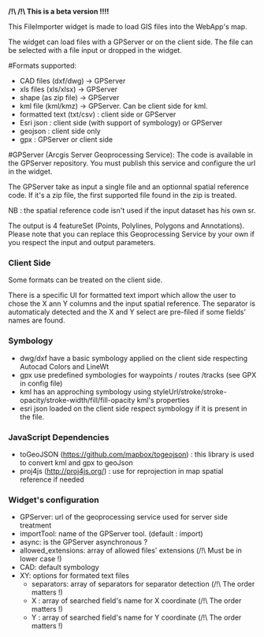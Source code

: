 **/!\ /!\ This is a beta version !!!!**

This FileImporter widget is made to load GIS files into the WebApp's map.

The widget can load files with a GPServer or on the client side.
The file can be selected with a file input or dropped in the widget.

#Formats supported:
- CAD files (dxf/dwg) -> GPServer
- xls files (xls/xlsx) -> GPServer
- shape (as zip file) -> GPServer
- kml file (kml/kmz) -> GPServer. Can be client side for kml.
- formatted text (txt/csv) : client side or GPServer
- Esri json : client side (with support of symbology) or GPServer
- geojson : client side only
- gpx : GPServer or client side


#GPServer (Arcgis Server Geoprocessing Service):
The code is available in the GPServer repository.
You must publish this service and configure the url in the widget.

The GPServer take as input a single file and an optionnal spatial reference code.
If it's a zip file, the first supported file found in the zip is treated.

NB : the spatial reference code isn't used if the input dataset has his own sr.

The output is 4 featureSet (Points, Polylines, Polygons and Annotations).
Please note that you can replace this Geoprocessing Service by your own if you respect the input and output parameters.

### Client Side
Some formats can be treated on the client side.

There is a specific UI for formatted text import which allow the user to chose the X ann Y columns
and the input spatial reference.
The separator is automaticaly detected and the X and Y select are pre-filed if some fields' names are found.

### Symbology
- dwg/dxf have a basic symbology applied on the client side respecting Autocad Colors and LineWt
- gpx use predefined symbologies for waypoints / routes /tracks (see GPX in config file)
- kml has an approching symbology using styleUrl/stroke/stroke-opacity/stroke-width/fill/fill-opacity kml's properties
- esri json loaded on the client side respect symbology if it is present in the file.

### JavaScript Dependencies
- toGeoJSON (https://github.com/mapbox/togeojson) : this library is used to convert kml and gpx to geoJson
- proj4js (http://proj4js.org/) : use for reprojection in map spatial reference if needed


### Widget's configuration
- GPServer: url of the geoprocessing service used for server side treatment
- importTool: name of the GPServer tool. (default : import)
- async: is the GPServer asynchronous ?
- allowed_extensions: array of allowed files' extensions (/!\ Must be in lower case !)
- CAD: default symbology
- XY: options for formated text files
    - separators: array of separators for separator detection (/!\ The order matters !)
    - X : array of searched field's name for X coordinate (/!\ The order matters !)
    - Y : array of searched field's name for Y coordinate (/!\ The order matters !)
